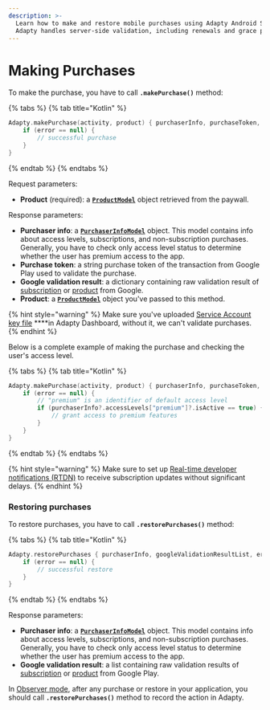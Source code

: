 ```yaml
---
description: >-
  Learn how to make and restore mobile purchases using Adapty Android SDK.
  Adapty handles server-side validation, including renewals and grace periods
---
```


# Making Purchases

To make the purchase, you have to call **`.makePurchase()`** method:

{% tabs %}
{% tab title="Kotlin" %}
```kotlin
Adapty.makePurchase(activity, product) { purchaserInfo, purchaseToken, googleValidationResult, product, error ->
    if (error == null) {
        // successful purchase
    }
}
```
{% endtab %}
{% endtabs %}

Request parameters:

* **Product** \(required\): a [**`ProductModel`**](android-sdk-sdk-models.md#productmodel) object retrieved from the paywall.

Response parameters:

* **Purchaser info**: a [**`PurchaserInfoModel`**](android-sdk-sdk-models.md#purchaserinfomodel) object. This model contains info about access levels, subscriptions, and non-subscription purchases. Generally, you have to check only access level status to determine whether the user has premium access to the app.
* **Purchase token**: a string purchase token of the transaction from Google Play used to validate the purchase.
* **Google validation result**: a dictionary containing raw validation result of [subscription](https://developers.google.com/android-publisher/api-ref/rest/v3/purchases.subscriptions) or [product](https://developers.google.com/android-publisher/api-ref/rest/v3/purchases.products) from Google.
* **Product**: a [**`ProductModel`**](android-sdk-sdk-models.md#productmodel) object you've passed to this method.

{% hint style="warning" %}
Make sure you've uploaded [Service Account key file](../../../settings/android-sdk.md#service-account-key-file) ****in Adapty Dashboard, without it, we can't validate purchases.
{% endhint %}

Below is a complete example of making the purchase and checking the user's access level.

{% tabs %}
{% tab title="Kotlin" %}
```kotlin
Adapty.makePurchase(activity, product) { purchaserInfo, purchaseToken, googleValidationResult, product, error ->
    if (error == null) {
        // "premium" is an identifier of default access level
        if (purchaserInfo?.accessLevels["premium"]?.isActive == true) {
            // grant access to premium features
        }
    }
}
```
{% endtab %}
{% endtabs %}

{% hint style="warning" %}
Make sure to set up [Real-time developer notifications \(RTDN\)](../../../settings/android-sdk.md#real-time-developer-notifications-rtdn) to receive subscription updates without significant delays.
{% endhint %}

### 

### Restoring purchases

To restore purchases, you have to call **`.restorePurchases()`** method:

{% tabs %}
{% tab title="Kotlin" %}
```kotlin
Adapty.restorePurchases { purchaserInfo, googleValidationResultList, error ->
    if (error == null) {
        // successful restore
    }
}
```
{% endtab %}
{% endtabs %}

Response parameters:

* **Purchaser info**: a [**`PurchaserInfoModel`**](android-sdk-sdk-models.md#purchaserinfomodel) object. This model contains info about access levels, subscriptions, and non-subscription purchases. Generally, you have to check only access level status to determine whether the user has premium access to the app.
* **Google validation result**: a list containing raw validation results of [subscription](https://developers.google.com/android-publisher/api-ref/rest/v3/purchases.subscriptions) or [product](https://developers.google.com/android-publisher/api-ref/rest/v3/purchases.products) from Google Play.

In [Observer mode](android-sdk-observer-mode.md), after any purchase or restore in your application, you should call **`.restorePurchases()`** method to record the action in Adapty.

